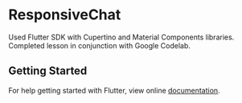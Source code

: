 # ResponsiveChat

Used Flutter SDK with Cupertino and Material Components libraries. Completed lesson in conjunction with Google Codelab.

## Getting Started

For help getting started with Flutter, view online
[documentation](https://flutter.io/).
